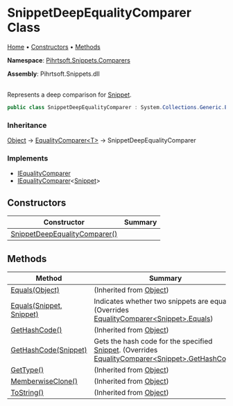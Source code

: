 # SnippetDeepEqualityComparer Class

[Home](../../../../README.md) &#x2022; [Constructors](#constructors) &#x2022; [Methods](#methods)

**Namespace**: [Pihrtsoft.Snippets.Comparers](../README.md)

**Assembly**: Pihrtsoft\.Snippets\.dll

\
Represents a deep comparison for [Snippet](../../Snippet/README.md)\.

```csharp
public class SnippetDeepEqualityComparer : System.Collections.Generic.EqualityComparer<Pihrtsoft.Snippets.Snippet>
```

### Inheritance

[Object](https://docs.microsoft.com/en-us/dotnet/api/system.object) &#x2192; [EqualityComparer\<T>](https://docs.microsoft.com/en-us/dotnet/api/system.collections.generic.equalitycomparer-1) &#x2192; SnippetDeepEqualityComparer

### Implements

* [IEqualityComparer](https://docs.microsoft.com/en-us/dotnet/api/system.collections.iequalitycomparer)
* [IEqualityComparer](https://docs.microsoft.com/en-us/dotnet/api/system.collections.generic.iequalitycomparer-1)\<[Snippet](../../Snippet/README.md)>

## Constructors

| Constructor | Summary |
| ----------- | ------- |
| [SnippetDeepEqualityComparer()](-ctor/README.md) | |

## Methods

| Method | Summary |
| ------ | ------- |
| [Equals(Object)](https://docs.microsoft.com/en-us/dotnet/api/system.object.equals) |  \(Inherited from [Object](https://docs.microsoft.com/en-us/dotnet/api/system.object)\) |
| [Equals(Snippet, Snippet)](Equals/README.md) | Indicates whether two snippets are equal\. \(Overrides [EqualityComparer\<Snippet>.Equals](https://docs.microsoft.com/en-us/dotnet/api/system.collections.generic.equalitycomparer-1.equals)\) |
| [GetHashCode()](https://docs.microsoft.com/en-us/dotnet/api/system.object.gethashcode) |  \(Inherited from [Object](https://docs.microsoft.com/en-us/dotnet/api/system.object)\) |
| [GetHashCode(Snippet)](GetHashCode/README.md) | Gets the hash code for the specified [Snippet](../../Snippet/README.md)\. \(Overrides [EqualityComparer\<Snippet>.GetHashCode](https://docs.microsoft.com/en-us/dotnet/api/system.collections.generic.equalitycomparer-1.gethashcode)\) |
| [GetType()](https://docs.microsoft.com/en-us/dotnet/api/system.object.gettype) |  \(Inherited from [Object](https://docs.microsoft.com/en-us/dotnet/api/system.object)\) |
| [MemberwiseClone()](https://docs.microsoft.com/en-us/dotnet/api/system.object.memberwiseclone) |  \(Inherited from [Object](https://docs.microsoft.com/en-us/dotnet/api/system.object)\) |
| [ToString()](https://docs.microsoft.com/en-us/dotnet/api/system.object.tostring) |  \(Inherited from [Object](https://docs.microsoft.com/en-us/dotnet/api/system.object)\) |

